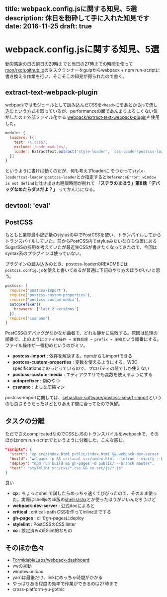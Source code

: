 title: webpack.config.jsに関する知見、5選
description: 休日を粉砕して手に入れた知見です
date: 2016-11-25
draft: true
--
# webpack.config.jsに関する知見、5選

勤労感謝の日の前日の29時までと当日の27時までの時間を使って[rxon/rxon.github.io](https://github.com/rxon/rxon.github.io)のタスクランナーをgulpからwebpack + npm run-scriptに書き換える作業を行い、そこそこの知見が得られたので書く。

## extract-text-webpack-plugin

webpackではモジュールとして読み込んだCSSを`<head>`にをあとからjsで流し込むという方式を取っているが、performanceの面であんまりよろしくない気がしたので外部ファイル化する [webpack/extract-text-webpack-plugin](https://github.com/webpack/extract-text-webpack-plugin)を使用した。

```javascript
module: {
  loaders: [{
    test: /\.css$/,
    exclude: /node_modules/,
    loader: ExtractText.extract('style-loader', 'css-loader!postcss-loader')
  }]
}
```

というように書けば動くのだが、何も考えずloaderに をつかって`style-loader!css-loader!postcss-loader`とか指定すると`ReferenceError: window is not defind`と吐き出され睡眠時間が削れて **「ステラのまほう」第8話「デバッグなめたらダメだよ？」** ってかんじになる。

## devtool: 'eval'

## PostCSS

もともと業界最小記述量のstylusの中でPostCSSを使い、トランパイルしてからトランスパイルしていた。前からPostCSS内でstylusみたいな立ち位置にあるSugarSSの採用を考えていたが最近生CSSが書きたくなってきたので、今回はsyntax系のプラグインは使っていない。

プラグインの読み込みのとき、postcss-loaderのREADMEには`postcss.config.js`を使えと書いてあるが普通に下記のやり方のほうがいいと思う。

```javascript
postcss: [
  require('postcss-import'),
  require('postcss-custom-properties'),
  require('postcss-custom-media'),
  autoprefixer({
    browsers: ['last 2 versions']
  }),
  require('cssnano')
]
```

PostCSSのデバッグがなかなか曲者で、どれも静かに失敗する。原因は処理の順番で、上のように`ファイル操作 → 変数処理 → prefix → 圧縮`という順番にする。ファイル操作が一番初めというのがミソ。

- **postcss-import** : 依存を解決する。npmからもimportできる
- **postcss-custom-properties** : 変数を使えるようにする。W3C specificationsにのっとっているので、プロパティの値でしか使えない
- **postcss-custom-media** : エディアクエリでも変数を使えるようにする
- **autoprefixer** : 例のやつ
- **cssnano** : よしな圧縮マン

postcss-importに関しては、[sebastian-software/postcss-smart-import](https://github.com/sebastian-software/postcss-smart-import)というのも良さそうだったけどとりあえず間に合ってたので保留。

## タスクの分離

ただでさえcomplicatedなのでCSSとJSのトランスパイルをwebpackで、そのほかはnpm run-scriptでというように分離した。こんな感じ。

```json
"scripts": {
  "start": "cp src/index.html public/index.html && webpack-dev-server --open --inline --hot --content-base public/",
  "build": "webpack -p && critical src/index.html --inline --minify --base public/ > public/index.html",
  "deploy": "npm run build && gh-pages -d public/ --branch master",
  "test": "stylelint src/css/*.css && xo src/js/*.js"
}
```
良い
- **cp** : ちょっとshellで試したらめっちゃ速くてびびったので、そのまま使った。実際はshelljsのcli版の[shelljs/shx](https://github.com/shelljs/shx)とか使ったほうがいいんだろうけど
- **webpack-dev-server** : 公式docによると
- **critical** : critical-path CSSを作ってinlineまでする
- **gh-pages** : cliでgh-pagesにdeploy
- **stylelint** : PostCSSのCSS linter
- **xo** : 設定済みのESlint的なもの

## そのほか色々

- [FormidableLabs/webpack-dashboard](https://github.com/FormidableLabs/webpack-dashboard)
- vwの挙動
- window.onload
- yarnは最後だけ、linkにめっちゃ時間がかかる
- やっぱりある程度の効率で作業ができるのは27時まで
- cross-platform-yu-gothic
